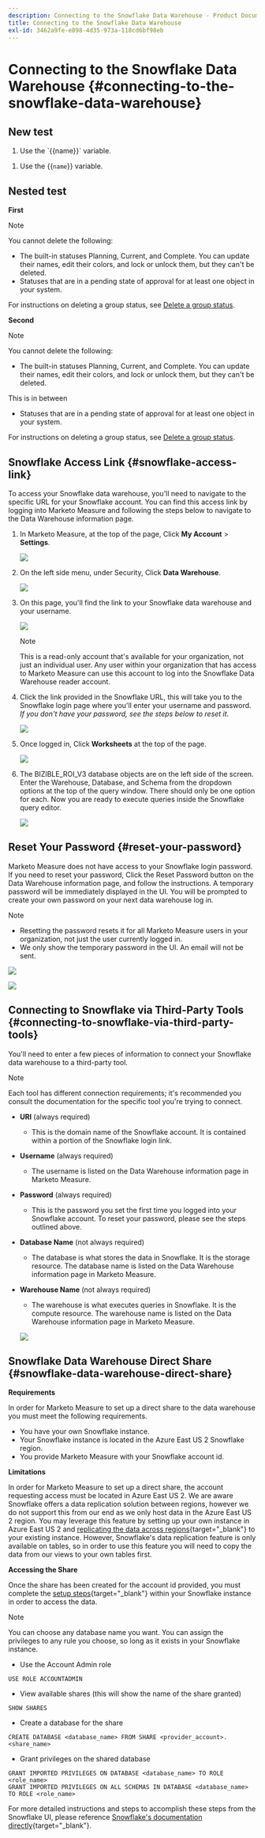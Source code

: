 ```yaml
---
description: Connecting to the Snowflake Data Warehouse - Product Documentation
title: Connecting to the Snowflake Data Warehouse
exl-id: 3462a9fe-e898-4d35-973a-118cd6bf98eb
---
```

# Connecting to the Snowflake Data Warehouse {#connecting-to-the-snowflake-data-warehouse}

## New test

<ol><li>Use the `{{name}}` variable.</li></ol> 

<ol><li>Use the &lbrace;&lbrace;<code>name</code>&rbrace;&rbrace; variable.</li></ol> 

## Nested test

**First**

>[!NOTE]
>
>You cannot delete the following:
>
>* The built-in statuses Planning, Current, and Complete. You can update their names, edit their colors, and lock or unlock them, but they can't be deleted.
>* Statuses that are in a pending state of approval for at least one object in your system.
>
>  For instructions on deleting a group status, see [Delete a group status](share-example.md).

**Second**

>[!NOTE]
>
>You cannot delete the following:
>
>* The built-in statuses Planning, Current, and Complete. You can update their names, edit their colors, and lock or unlock them, but they can't be deleted.
>
>  This is in between
>
>* Statuses that are in a pending state of approval for at least one object in your system.
>
>  For instructions on deleting a group status, see [Delete a group status](share-example.md).

## Snowflake Access Link {#snowflake-access-link}

To access your Snowflake data warehouse, you'll need to navigate to the specific URL for your Snowflake account.  You can find this access link by logging into Marketo Measure and following the steps below to navigate to the Data Warehouse information page.

1. In Marketo Measure, at the top of the page, Click **My Account** > **Settings**.

   ![](assets/adobe-logo-old.png)

1. On the left side menu, under Security, Click **Data Warehouse**.

   ![](assets/adobe-logo-old.png)

1. On this page, you'll find the link to your Snowflake data warehouse and your username.

   ![](assets/adobe-logo-old.png)

   >[!NOTE]
   >
   >This is a read-only account that's available for your organization, not just an individual user. Any user within your organization that has access to Marketo Measure can use this account to log into the Snowflake Data Warehouse reader account.

1. Click the link provided in the Snowflake URL, this will take you to the Snowflake login page where you'll enter your username and password. _If you don't have your password, see the steps below to reset it_.

   ![](assets/adobe-logo-old.png)

1. Once logged in, Click **Worksheets** at the top of the page.

   ![](assets/adobe-logo-old.png)

1. The BIZIBLE_ROI_V3 database objects are on the left side of the screen.  Enter the Warehouse, Database, and Schema from the dropdown options at the top of the query window.  There should only be one option for each.  Now you are ready to execute queries inside the Snowflake query editor.

   ![](assets/adobe-logo-old.png)

## Reset Your Password {#reset-your-password}

Marketo Measure does not have access to your Snowflake login password.  If you need to reset your password, Click the Reset Password button on the Data Warehouse information page, and follow the instructions. A temporary password will be immediately displayed in the UI. You will be prompted to create your own password on your next data warehouse log in.

>[!NOTE]
>
>* Resetting the password resets it for all Marketo Measure users in your organization, not just the user currently logged in.
>* We only show the temporary password in the UI. An email will not be sent.

   ![](assets/adobe-logo-old.png)

   ![](assets/adobe-logo-old.png)

## Connecting to Snowflake via Third-Party Tools {#connecting-to-snowflake-via-third-party-tools}

You'll need to enter a few pieces of information to connect your Snowflake data warehouse to a third-party tool.

>[!NOTE]
>
>Each tool has different connection requirements; it's recommended you consult the documentation for the specific tool you're trying to connect.

* **URI** (always required)
  * This is the domain name of the Snowflake account.  It is contained within a portion of the Snowflake login link.  
* **Username** (always required)
  * The username is listed on the Data Warehouse information page in Marketo Measure.
* **Password** (always required)
  * This is the password you set the first time you logged into your Snowflake account.  To reset your password, please see the steps outlined above.
* **Database Name** (not always required)
  * The database is what stores the data in Snowflake. It is the storage resource. The database name is listed on the Data Warehouse information page in Marketo Measure.
* **Warehouse Name** (not always required)
  * The warehouse is what executes queries in Snowflake. It is the compute resource.  The warehouse name is listed on the Data Warehouse information page in Marketo Measure.

   ![](assets/adobe-logo-old.png)

## Snowflake Data Warehouse Direct Share {#snowflake-data-warehouse-direct-share}

**Requirements**

In order for Marketo Measure to set up a direct share to the data warehouse you must meet the following requirements.

* You have your own Snowflake instance.
* Your Snowflake instance is located in the Azure East US 2 Snowflake region.
* You provide Marketo Measure with your Snowflake account id.

**Limitations**

In order for Marketo Measure to set up a direct share, the account requesting access must be located in Azure East US 2. We are aware Snowflake offers a data replication solution between regions, however we do not support this from our end as we only host data in the Azure East US 2 region. You may leverage this feature by setting up your own instance in Azure East US 2 and [replicating the data across regions](https://docs.snowflake.com/en/user-guide/secure-data-sharing-across-regions-plaforms.html){target="_blank"} to your existing instance. However, Snowflake's data replication feature is only available on tables, so in order to use this feature you will need to copy the data from our views to your own tables first.

**Accessing the Share**

Once the share has been created for the account id provided, you must complete the [setup steps](https://docs.snowflake.com/en/user-guide/data-share-consumers.html){target="_blank"} within your Snowflake instance in order to access the data.

>[!NOTE]
>
>You can choose any database name you want. You can assign the privileges to any rule you choose, so long as it exists in your Snowflake instance.

* Use the Account Admin role

```
USE ROLE ACCOUNTADMIN
```

* View available shares (this will show the name of the share granted)

```
SHOW SHARES
```

* Create a database for the share

```
CREATE DATABASE <database_name> FROM SHARE <provider_account>.<share_name>
```

* Grant privileges on the shared database

```
GRANT IMPORTED PRIVILEGES ON DATABASE <database_name> TO ROLE <role_name>
GRANT IMPORTED PRIVILEGES ON ALL SCHEMAS IN DATABASE <database_name> TO ROLE <role_name>
```

For more detailed instructions and steps to accomplish these steps from the Snowflake UI, please reference [Snowflake's documentation directly](https://docs.snowflake.com/en/user-guide/data-share-consumers.html){target="_blank"}.
